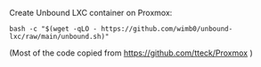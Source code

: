 Create Unbound LXC container on Proxmox:

`bash -c "$(wget -qLO - https://github.com/wimb0/unbound-lxc/raw/main/unbound.sh)"`

(Most of the code copied from https://github.com/tteck/Proxmox )
